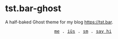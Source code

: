 # tst.bar-ghost
A half-baked Ghost theme for my blog https://tst.bar.

<p align="center">
  <samp>
    <a href="https://tst.bar/readme/">me</a> .
    <a href="https://tst.bar/ius/">iüs</a> .
    <a href="https://tst.bar/sm/">sm</a> .
    <a href="mailto:hello@tst.bar">say hi</a>
  </samp>
</p>
